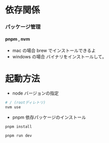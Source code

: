 # 依存関係

### パッケージ管理

#### pnpm , nvm

- mac の場合
  brew でインストールできるよ
- windows の場合
  バイナリをインストールして。

# 起動方法

- node バージョンの指定

```bash
# / (rootディレトリ)
nvm use
```

- pnpm 依存パッケージのインストール

```bash
pnpm install
```

```bash
pnpm run dev
```

